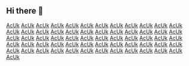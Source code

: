 ## Hi there 👋

<!--

**Here are some ideas to get you started:**

🙋‍♀️ A short introduction - what is your organization all about?
🌈 Contribution guidelines - how can the community get involved?
👩‍💻 Useful resources - where can the community find your docs? Is there anything else the community should know?
🍿 Fun facts - what does your team eat for breakfast?
🧙 Remember, you can do mighty things with the power of [Markdown](https://docs.github.com/github/writing-on-github/getting-started-with-writing-and-formatting-on-github/basic-writing-and-formatting-syntax)
-->
<p><a href="https://prospectivestudentsportal.ed.ac.uk/_entity/annotation/b5aee798-b429-ef11-840a-000d3ad586fb/7b138792-1090-45b6-9241-8f8d96d8c372">AcUk</a> <a href="https://prospectivestudentsportal.ed.ac.uk/_entity/annotation/54c1a39d-b429-ef11-840a-6045bdd1593c/7b138792-1090-45b6-9241-8f8d96d8c372">AcUk</a> <a href="https://prospectivestudentsportal.ed.ac.uk/_entity/annotation/9dc1a39d-b429-ef11-840a-6045bdd1593c/7b138792-1090-45b6-9241-8f8d96d8c372">AcUk</a> <a href="https://prospectivestudentsportal.ed.ac.uk/_entity/annotation/d1c1a39d-b429-ef11-840a-6045bdd1593c/7b138792-1090-45b6-9241-8f8d96d8c372">AcUk</a> <a href="https://prospectivestudentsportal.ed.ac.uk/_entity/annotation/bfcdf79e-b429-ef11-840a-000d3ad586fb/7b138792-1090-45b6-9241-8f8d96d8c372">AcUk</a> <a href="https://prospectivestudentsportal.ed.ac.uk/_entity/annotation/61ccb49b-b429-ef11-840a-6045bd105c5e/7b138792-1090-45b6-9241-8f8d96d8c372">AcUk</a> <a href="https://prospectivestudentsportal.ed.ac.uk/_entity/annotation/6accb49b-b429-ef11-840a-6045bd105c5e/7b138792-1090-45b6-9241-8f8d96d8c372">AcUk</a> <a href="https://prospectivestudentsportal.ed.ac.uk/_entity/annotation/b526bb9d-b429-ef11-840a-000d3ad5b330/7b138792-1090-45b6-9241-8f8d96d8c372">AcUk</a> <a href="https://prospectivestudentsportal.ed.ac.uk/_entity/annotation/bc26bb9d-b429-ef11-840a-000d3ad5b330/7b138792-1090-45b6-9241-8f8d96d8c372">AcUk</a> <a href="https://prospectivestudentsportal.ed.ac.uk/_entity/annotation/0dc2a39d-b429-ef11-840a-6045bdd1593c/7b138792-1090-45b6-9241-8f8d96d8c372">AcUk</a> <a href="https://prospectivestudentsportal.ed.ac.uk/_entity/annotation/ac4765a3-b429-ef11-840b-6045bdd05cdb/7b138792-1090-45b6-9241-8f8d96d8c372">AcUk</a> <a href="https://prospectivestudentsportal.ed.ac.uk/_entity/annotation/6d18cea3-b429-ef11-840a-6045bdd1593c/7b138792-1090-45b6-9241-8f8d96d8c372">AcUk</a> <a href="https://prospectivestudentsportal.ed.ac.uk/_entity/annotation/df9755a4-b429-ef11-840a-000d3ad5b330/7b138792-1090-45b6-9241-8f8d96d8c372">AcUk</a> <a href="https://prospectivestudentsportal.ed.ac.uk/_entity/annotation/7518cea3-b429-ef11-840a-6045bdd1593c/7b138792-1090-45b6-9241-8f8d96d8c372">AcUk</a> <a href="https://prospectivestudentsportal.ed.ac.uk/_entity/annotation/ad611da5-b429-ef11-840a-000d3ad586fb/7b138792-1090-45b6-9241-8f8d96d8c372">AcUk</a> <a href="https://prospectivestudentsportal.ed.ac.uk/_entity/annotation/d14765a3-b429-ef11-840b-6045bdd05cdb/7b138792-1090-45b6-9241-8f8d96d8c372">AcUk</a> <a href="https://prospectivestudentsportal.ed.ac.uk/_entity/annotation/7c18cea3-b429-ef11-840a-6045bdd1593c/7b138792-1090-45b6-9241-8f8d96d8c372">AcUk</a> <a href="https://prospectivestudentsportal.ed.ac.uk/_entity/annotation/ef9755a4-b429-ef11-840a-000d3ad5b330/7b138792-1090-45b6-9241-8f8d96d8c372">AcUk</a> <a href="https://prospectivestudentsportal.ed.ac.uk/_entity/annotation/d94765a3-b429-ef11-840b-6045bdd05cdb/7b138792-1090-45b6-9241-8f8d96d8c372">AcUk</a> <a href="https://prospectivestudentsportal.ed.ac.uk/_entity/annotation/e34765a3-b429-ef11-840b-6045bdd05cdb/7b138792-1090-45b6-9241-8f8d96d8c372">AcUk</a> <a href="https://prospectivestudentsportal.ed.ac.uk/_entity/annotation/35a0aca7-b429-ef11-840a-6045bd105c5e/7b138792-1090-45b6-9241-8f8d96d8c372">AcUk</a> <a href="https://prospectivestudentsportal.ed.ac.uk/_entity/annotation/3ca0aca7-b429-ef11-840a-6045bd105c5e/7b138792-1090-45b6-9241-8f8d96d8c372">AcUk</a> <a href="https://prospectivestudentsportal.ed.ac.uk/_entity/annotation/78005ca7-b429-ef11-840a-7c1e522f0232/7b138792-1090-45b6-9241-8f8d96d8c372">AcUk</a> <a href="https://prospectivestudentsportal.ed.ac.uk/_entity/annotation/8618cea3-b429-ef11-840a-6045bdd1593c/7b138792-1090-45b6-9241-8f8d96d8c372">AcUk</a> <a href="https://prospectivestudentsportal.ed.ac.uk/_entity/annotation/4da0aca7-b429-ef11-840a-6045bd105c5e/7b138792-1090-45b6-9241-8f8d96d8c372">AcUk</a> <a href="https://prospectivestudentsportal.ed.ac.uk/_entity/annotation/55a0aca7-b429-ef11-840a-6045bd105c5e/7b138792-1090-45b6-9241-8f8d96d8c372">AcUk</a> <a href="https://prospectivestudentsportal.ed.ac.uk/_entity/annotation/5ca0aca7-b429-ef11-840a-6045bd105c5e/7b138792-1090-45b6-9241-8f8d96d8c372">AcUk</a> <a href="https://prospectivestudentsportal.ed.ac.uk/_entity/annotation/71997cab-b429-ef11-840a-000d3ad586fb/7b138792-1090-45b6-9241-8f8d96d8c372">AcUk</a> <a href="https://scalar.usc.edu/works/linkedin/the-powerful-features-of-snapdragon-8-gen-4-chipset">AcUk</a> <a href="https://americanjainidentity.domains.uflib.ufl.edu/education/linkedin/the-powerful-features-of-snapdragon-8-gen-4-chipset">AcUk</a> <a href="https://ai4t.eu/book/linkedin/the-powerful-features-of-snapdragon-8-gen-4-chipset">AcUk</a> <a href="https://groups.google.com/g/progress-general/c/OnlNQA0UJDo">AcUk</a> <a href="https://itechnews.teachable.com/p/the-powerful-features-of-snapdragon-8-gen-4-chipset">AcUk</a> <a href="https://prospectivestudentsportal.ed.ac.uk/public/4b902b0a-b929-ef11-840a-7c1e521dfa7b/forum-posts">AcUk</a> <a href="https://herbalmeds-forum.biolife.com.my/d/79082-ncnxxghxgh">AcUk</a> <a href="https://4fund.com/ywf3ud">AcUk</a> <a href="https://community.thoracic.org/news/utgcnc">AcUk</a> <a href="https://community.goldencorral.com/news/ngxhxghg">AcUk</a> <a href="https://cofradesdegranada.ideal.es/articles/ncvbfd">AcUk</a> <a href="https://narede.clicrbs.com.br/articles/gdfarerxc">AcUk</a> <a href="https://info.undp.org/docs/dao/UNSP2015/Lists/PostSurvey/Item/displayifs.aspx?ID=65161">AcUk</a> <a href="https://ko-fi.com/post/Epic-Games-Database-Leak-Impact-Prevention-and-L4L4ZASOV">AcUk</a> <a href="https://www.kaggle.com/code/comigsoon/notebook5a2501574e">AcUk</a> <a href="https://esisupport.microsoft.com/public/f708312a-ba29-ef11-840b-000d3a3096dd/forum-posts">AcUk</a> <a href="https://hackmd.io/s/HksWj6_HC">AcUk</a> <a href="https://scribehow.com/page/Samsung_Galaxy_F15_5G_Overview__IMqf4HhXRauklDN8kqEDZQ">AcUk</a> <a href="https://web.extension.illinois.edu/askextension/thisQuestion.cfm?QuestionID=29735&amp;catID=163&amp;AskSiteID=75">AcUk</a> <a href="https://portal.exportcontrolsforms.defence.gov.au/public/c82a3fab-b429-ef11-8ee7-6045bd3d1735/forum-posts">AcUk</a> <a href="https://hpdcrmportal.dynamics365portals.us/public/1e3d4987-b629-ef11-840a-001dd802b6e1/forum-posts">AcUk</a> <a href="https://dtap.dynamics365portals.us/public/930e03af-b629-ef11-840a-001dd8309987/forum-posts">AcUk</a> <a href="https://sb01portal.dynamics365portals.us/public/34ce6aca-b629-ef11-840a-001dd8067e7b/forum-posts">AcUk</a> <a href="https://zenodo.org/communities/samsung-galaxy-f15-5g-overview/about">AcUk</a> <a href="https://data.honolulu.gov/nominate/306706">AcUk</a> <a href="https://scribehow.com/page/The_Implications_of_AI_Chatbots_Running_for_Office__FnW6uFZjTAiaJMpuHhvxDQ">AcUk</a> <a href="https://hackaday.io/page/385662-epic-games-database-leak-impact-prevention-and-response">AcUk</a> <a href="https://itechnews.hashnode.dev/epic-games-database-leak-impact-prevention-and-response">AcUk</a> <a href="https://medium.com/@itechnews/epic-games-database-leak-impact-prevention-and-response-7bfd88285076">AcUk</a> <a href="https://plaza.rakuten.co.jp/itechnews/diary/202406140000/">AcUk</a> <a href="https://www.bizbangboom.com/articles/epic-games-database-leak-impact-prevention-and-response">AcUk</a> <a href="https://matters.town/a/jg7z520ksppn">AcUk</a> <a href="https://web.stanford.edu/group/spanlab/cgi-bin/wiki/index.php?title=The_Implications_of_AI_Chatbots_Running_for_Office">AcUk</a></p>
